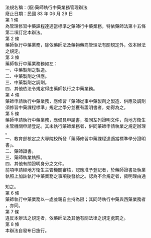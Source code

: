 法規名稱：(廢)藥師執行中藥業務管理辦法  
廢止日期：民國 83 年 06 月 29 日  
第 1 條  
為管理修習中藥課程達適當標準之藥師行中藥業務，特依藥師法第十五條  
第二項訂定本辦法。  
第 2 條  
藥師執行中藥業務，除依藥師法及藥物藥商管理法有關規定外，依本辦法  
之規定。  
第 3 條  
藥師執行中藥業務務如左：  
一、中藥製劑之製造。  
二、中藥製劑之供應。  
三、中藥製劑之調劑。  
四、其他依法令規定得由藥師執行之中藥業務。  
第 4 條  
藥師申請執行中藥業務，應修習「藥師從事中藥製劑之製造、供應及調劑  
須修習中藥課程標準」規定之學分並獲有證明書者，始得為之。  
第 5 條  
藥師申請執行中藥業務，應備具申請書，檢同左列證明文件，向地方衛生  
主管機關申請登記。其未執行藥師業務者，併同藥師申請執業之規定辦理  
。  
一、教育部核定之大專院校所發「藥師修習中藥課程達適當標準學分證明  
書」。  
二、藥師證書。  
三、藥師執業執照。  
四、其他有關證明身分之文件。  
前項申請經地方衛生主管機關審核，認應准予登記者，於藥師證書及執業  
執照上加註執行中藥業務之事項後發給之。認為不合規定者，敘明理由通  


知之。  
第 6 條  
藥師執行中藥業務以一處並親自主持為限；其同時執行中藥與西藥業務者  
，亦同。  
第 7 條  
違反本辦法之規定者，依藥師法及其他有關法律之規定處罰之。  
第 8 條  
本辦法自發布日施行。  



